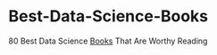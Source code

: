 # Best-Data-Science-Books
80 Best Data Science [Books](https://www.bigdatanews.datasciencecentral.com/profiles/blogs/80-best-data-science-books-that-are-worthy-reading) That Are Worthy Reading
